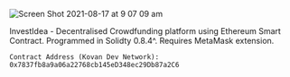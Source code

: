 ![Screen Shot 2021-08-17 at 9 07 09 am](https://user-images.githubusercontent.com/50122869/129639980-8c0aaa65-03a1-4839-936f-2b5f0ed535b4.png)

InvestIdea - Decentralised Crowdfunding platform using Ethereum Smart Contract. Programmed in Solidty 0.8.4^. Requires MetaMask extension.

```
Contract Address (Kovan Dev Network): 0x7837fb8a9a06a22768cb145eD348ec29Db87a2C6
```
